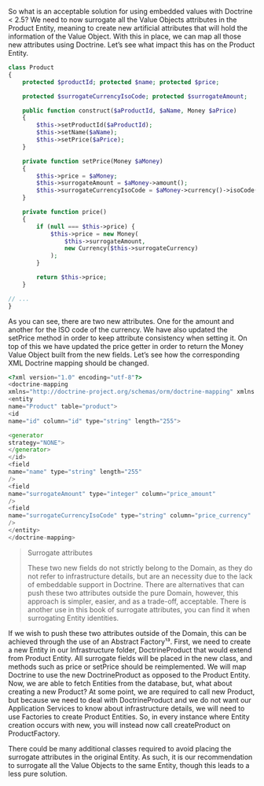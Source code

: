 So what is an acceptable solution for using embedded values with Doctrine &lt; 2.5? We need to now surrogate all the Value Objects attributes in the Product Entity, meaning to create new artificial attributes that will hold the information of the Value Object. With this in place, we can map all those new attributes using Doctrine. Let’s see what impact this has on the Product Entity.

```php
class Product
{
    protected $productId; protected $name; protected $price;

    protected $surrogateCurrencyIsoCode; protected $surrogateAmount;

    public function construct($aProductId, $aName, Money $aPrice)
    {
        $this->setProductId($aProductId);
        $this->setName($aName);
        $this->setPrice($aPrice);
    }

    private function setPrice(Money $aMoney)
    {
        $this->price = $aMoney;
        $this->surrogateAmount = $aMoney->amount();
        $this->surrogateCurrencyIsoCode = $aMoney->currency()->isoCode();
    }

    private function price()
    {
        if (null === $this->price) {
            $this->price = new Money(
                $this->surrogateAmount,
                new Currency($this->surrogateCurrency)
            );
        }

        return $this->price;
    }

// ...
}
```

As you can see, there are two new attributes. One for the amount and another for the ISO code of the currency. We have also updated the setPrice method in order to keep attribute consistency when setting it. On top of this we have updated the price getter in order to return the Money Value Object built from the new fields. Let’s see how the corresponding XML Doctrine mapping should be changed.

```php
<?xml version="1.0" encoding="utf-8"?>
<doctrine-mapping
xmlns="http://doctrine-project.org/schemas/orm/doctrine-mapping" xmlns:xsi="http://www.w3.org/2001/XMLSchema-instance" xsi:schemaLocation="http://doctrine-project.org/schemas/orm/doctrine-mapping https://raw.github.com/doctrine/doctrine2/master/doctrine-mapping.xsd">
<entity
name="Product" table="product">
<id
name="id" column="id" type="string" length="255">

<generator
strategy="NONE">
</generator>
</id>
<field
name="name" type="string" length="255"
/>
<field
name="surrogateAmount" type="integer" column="price_amount"
/>
<field
name="surrogateCurrencyIsoCode" type="string" column="price_currency"
/>
</entity>
</doctrine-mapping>
```



> Surrogate attributes
>
> These two new fields do not strictly belong to the Domain, as they do not refer to infrastructure details, but are an necessity due to the lack of embeddable support in Doctrine. There are alternatives that can push these two attributes outside the pure Domain, however, this approach is simpler, easier, and as a trade-off, acceptable. There is another use in this book of surrogate attributes, you can find it when surrogating Entity identities.





If we wish to push these two attributes outside of the Domain, this can be achieved through the use of an Abstract Factory¹³. First, we need to create a new Entity in our Infrastructure folder, DoctrineProduct that would extend from Product Entity. All surrogate fields will be placed in the new class, and methods such as price or setPrice should be reimplemented. We will map Doctrine to use the new DoctrineProduct as opposed to the Product Entity. Now, we are able to fetch Entities from the database, but, what about creating a new Product? At some point, we are required to call new Product, but because we need to deal with DoctrineProduct and we do not want our Application Services to know about infrastructure details, we will need to use Factories to create Product Entities. So, in every instance where Entity creation occurs with new, you will instead now call createProduct on ProductFactory.



There could be many additional classes required to avoid placing the surrogate attributes in the original Entity. As such, it is our recommendation to surrogate all the Value Objects to the same Entity, though this leads to a less pure solution.



